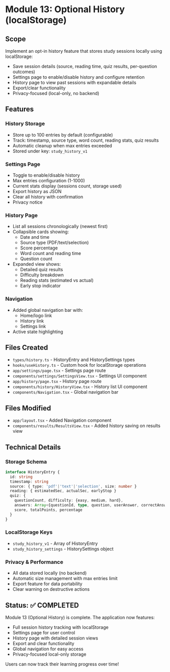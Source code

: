 <!-- Optional History with localStorage -->
# Module 13: Optional History (localStorage)

## Scope

Implement an opt-in history feature that stores study sessions locally using localStorage:
- Save session details (source, reading time, quiz results, per-question outcomes)
- Settings page to enable/disable history and configure retention
- History page to view past sessions with expandable details
- Export/clear functionality
- Privacy-focused (local-only, no backend)

## Features

### History Storage
- Store up to 100 entries by default (configurable)
- Track: timestamp, source type, word count, reading stats, quiz results
- Automatic cleanup when max entries exceeded
- Stored under key: `study_history_v1`

### Settings Page
- Toggle to enable/disable history
- Max entries configuration (1-1000)
- Current stats display (sessions count, storage used)
- Export history as JSON
- Clear all history with confirmation
- Privacy notice

### History Page
- List all sessions chronologically (newest first)
- Collapsible cards showing:
  - Date and time
  - Source type (PDF/text/selection)
  - Score percentage
  - Word count and reading time
  - Question count
- Expanded view shows:
  - Detailed quiz results
  - Difficulty breakdown
  - Reading stats (estimated vs actual)
  - Early stop indicator

### Navigation
- Added global navigation bar with:
  - Home/logo link
  - History link
  - Settings link
- Active state highlighting

## Files Created

- `types/history.ts` - HistoryEntry and HistorySettings types
- `hooks/useHistory.ts` - Custom hook for localStorage operations
- `app/settings/page.tsx` - Settings page route
- `components/settings/SettingsView.tsx` - Settings UI component
- `app/history/page.tsx` - History page route
- `components/history/HistoryView.tsx` - History list UI component
- `components/Navigation.tsx` - Global navigation bar

## Files Modified

- `app/layout.tsx` - Added Navigation component
- `components/results/ResultsView.tsx` - Added history saving on results view

## Technical Details

### Storage Schema
```typescript
interface HistoryEntry {
  id: string
  timestamp: string
  source: { type: 'pdf'|'text'|'selection', size: number }
  reading: { estimatedSec, actualSec, earlyStop }
  quiz: {
    questionCount, difficulty: {easy, medium, hard},
    answers: Array<{questionId, type, question, userAnswer, correctAnswer, correct, difficulty, points}>,
    score, totalPoints, percentage
  }
}
```

### LocalStorage Keys
- `study_history_v1` - Array of HistoryEntry
- `study_history_settings` - HistorySettings object

### Privacy & Performance
- All data stored locally (no backend)
- Automatic size management with max entries limit
- Export feature for data portability
- Clear warning on destructive actions

## Status: ✅ COMPLETED

Module 13 (Optional History) is complete. The application now features:
- Full session history tracking with localStorage
- Settings page for user control
- History page with detailed session views
- Export and clear functionality
- Global navigation for easy access
- Privacy-focused local-only storage

Users can now track their learning progress over time!


